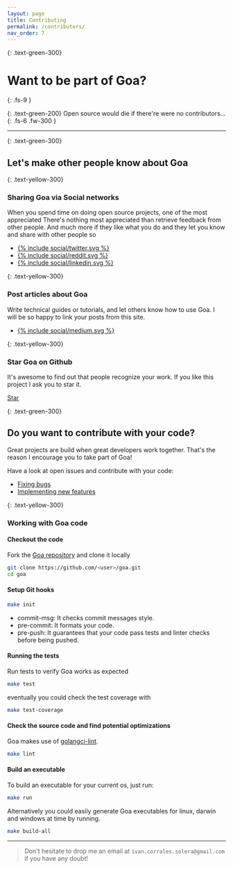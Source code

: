 ```yaml
---
layout: page
title: Contributing
permalink: /contributors/
nav_order: 7
---
```


{: .text-green-300}
# Want to be part of Goa?
{: .fs-9 }

{: .text-green-200}
Open source would die if there're were no contributors...
{: .fs-6 .fw-300 }

---

{: .text-green-300}
## Let's make other people know about Goa

{: .text-yellow-300}
### Sharing Goa via Social networks

When you spend time on doing open source projects, one of the most appreciated There's nothing most appreciated than retrieve feedback from other people. And much more if they like what you
do and they let you know and share with other people so 

<div class="socialme">
    <ul>
        <li class="twitter">
            <a href="https://twitter.com/intent/tweet?via={{site.data.social.twitter.username}}&url={{ site.data.social.twitter.url | uri_escape}}&text={{ site.data.social.twitter.message | uri_escape}}" target="_blank">
                {% include social/twitter.svg %}
            </a>
        </li>
        <li class="reddit">
            <a href="http://www.reddit.com/submit?url={{ site.data.social.reddit.message | uri_escape}}&title={{ site.data.social.reddit.title | uri_escape }}" target="_blank">
                {% include social/reddit.svg %}
            </a>
        </li>
        <li class="linkedin">
            <a href="https://www.linkedin.com/shareArticle?mini=true&url={{ site.data.social.linkedin.url | uri_escape}}&title={{ site.data.social.linkedin.title | uri_escape}}" target="_blank">
                {% include social/linkedin.svg %}
            </a>
        </li>
    </ul>
</div>




{: .text-yellow-300}
### Post articles about Goa

Write technical guides or tutorials, and let others know how to use Goa. I will be so happy to link your posts from
this site.
 
<div class="socialme">
 <ul>
     <li class="medium">
         <a href="{{ site.data.social.medium.url }}" target="_blank">
             {% include social/medium.svg %}
         </a>
     </li>
 </ul>
</div>

{: .text-yellow-300}
### Star Goa on Github

It's awesome to find out that people recognize your work. If you like this project I ask you to star it.


<!-- Place this tag where you want the button to render. -->
<!-- Place this tag in your head or just before your close body tag. -->
<script async defer src="https://buttons.github.io/buttons.js"></script>
<a class="github-button" href="https://github.com/wesovilabs/goa" data-color-scheme="no-preference: light; light: light; dark: dark;" data-icon="octicon-star" data-size="large" data-show-count="true" aria-label="Star wesovilabs/goa on GitHub">Star</a>

{: .text-green-300}
## Do you want to contribute with your code?

Great projects are build when great developers work together. That's
the reason I encourage you to take part of Goa!

Have a look at open issues and contribute with your code:

- [Fixing bugs](https://github.com/wesovilabs/goa/projects/1)
- [Implementing new features](https://github.com/wesovilabs/goa/projects/2)


{: .text-yellow-300}
### Working with Goa code


#### Checkout the code

Fork the [Goa repository](https://github.com/wesovilabs/goa) and clone it locally 

```bash
git clone https://github.com/<user>/goa.git
cd goa
```

#### Setup Git hooks

```bash
make init
```

- commit-msg: It checks commit messages style.
- pre-commit: It formats your code.
- pre-push: It guarantees that your code pass tests and linter checks before being pushed.


#### Running the tests

Run tests to verify Goa works as expected

```bash
make test
```

eventually you could check the test coverage with

```bash
make test-coverage
``` 

#### Check the source code and find potential optimizations

Goa makes use of [golangci-lint](https://github.com/golangci/golangci-lint).

```bash
make lint
```

#### Build an executable

To build an executable for your current os, just run:

```bash
make run
```

Alternatively you could  easily generate Goa executables for linux, darwin and 
windows at time by running.

```bash
make build-all
``` 

---

> Don't hesitate to drop me an email at `ivan.corrales.solera@gmail.com` if you have any doubt!
